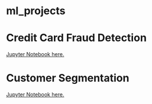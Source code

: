 # ml_projects

# Credit Card Fraud Detection

[Jupyter Notebook here.](https://colab.research.google.com/drive/1mZx11uWuF_eF792PeUqIV52D0q2213Yp?usp=sharing)

# Customer Segmentation

[Jupyter Notebook here.](https://colab.research.google.com/drive/11zyHjcdarF3xS9UztfYL4jB6ZtNKI6aK?usp=sharing)
